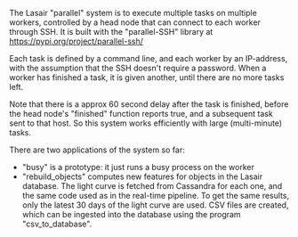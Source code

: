 The Lasair "parallel" system is to execute multiple tasks on multiple workers, controlled by a head node that can connect to each worker through SSH. It is built with the  "parallel-SSH" library at https://pypi.org/project/parallel-ssh/

Each task is defined by a command line, and each worker by an IP-address, with the assumption that the SSH doesn't require a password. When a worker has finished a task, it is given another, until there are no more tasks left.

Note that there is a approx 60 second delay after the task is finished, before the head node's "finished" function reports true, and a subsequent task sent to that host. So this system works efficiently with large (multi-minute) tasks.

There are two applications of the system so far:
* "busy" is a prototype: it just runs a busy process on the worker
* "rebuild_objects" computes new features for objects in the Lasair database. The light curve is fetched from Cassandra for each one, and the same code used as in the real-time pipeline. To get the same results, only the latest 30 days of the light curve are used. CSV files are created, which can be ingested into the database using the program "csv_to_database".
